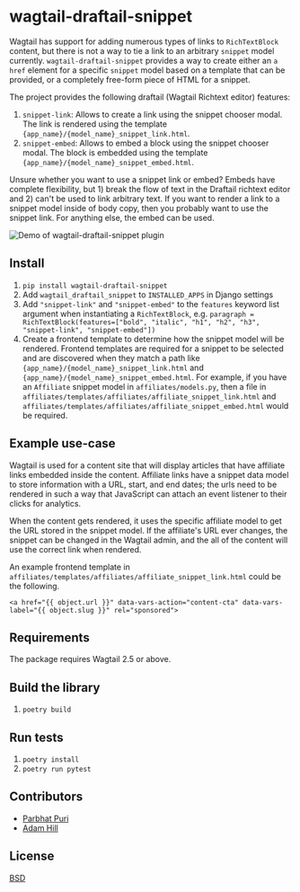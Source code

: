 # wagtail-draftail-snippet

Wagtail has support for adding numerous types of links to `RichTextBlock` content, but there is not a way to tie a link to an arbitrary `snippet` model currently. `wagtail-draftail-snippet` provides a way to create either an `a href` element for a specific `snippet` model based on a template that can be provided, or a completely free-form piece of HTML for a snippet.

The project provides the following draftail (Wagtail Richtext editor) features:

1. `snippet-link`: Allows to create a link using the snippet chooser modal. The link is rendered using the template `{app_name}/{model_name}_snippet_link.html`.
1. `snippet-embed`: Allows to embed a block using the snippet chooser modal. The block is embedded using the template `{app_name}/{model_name}_snippet_embed.html`.

Unsure whether you want to use a snippet link or embed? Embeds have complete flexibility, but 1) break the flow of text in the Draftail richtext editor and 2) can't be used to link arbitrary text. If you want to render a link to a snippet model inside of body copy, then you probably want to use the snippet link. For anything else, the embed can be used.

![Demo of wagtail-draftail-snippet plugin](https://i.imgur.com/pyX25hg.gif)

## Install

1. `pip install wagtail-draftail-snippet`
1. Add `wagtail_draftail_snippet` to `INSTALLED_APPS` in Django settings
1. Add `"snippet-link"` and `"snippet-embed"` to the `features` keyword list argument when instantiating a `RichTextBlock`, e.g. `paragraph = RichTextBlock(features=["bold", "italic", "h1", "h2", "h3", "snippet-link", "snippet-embed"])`
1. Create a frontend template to determine how the snippet model will be rendered. Frontend templates are required for a snippet to  be selected and are discovered when they match a path like `{app_name}/{model_name}_snippet_link.html` and `{app_name}/{model_name}_snippet_embed.html`. For example, if you have an `Affiliate` snippet model in `affiliates/models.py`, then a file in `affiliates/templates/affiliates/affiliate_snippet_link.html` and `affiliates/templates/affiliates/affiliate_snippet_embed.html` would be required.


## Example use-case

Wagtail is used for a content site that will display articles that have affiliate links embedded inside the content. Affiliate links have a snippet data model to store information with a URL, start, and end dates; the urls need to be rendered in such a way that JavaScript can attach an event listener to their clicks for analytics.

When the content gets rendered, it uses the specific affiliate model to get the URL stored in the snippet model. If the affiliate's URL ever changes, the snippet can be changed in the Wagtail admin, and the all of the content will use the correct link when rendered.

An example frontend template in `affiliates/templates/affiliates/affiliate_snippet_link.html` could be the following.
```
<a href="{{ object.url }}" data-vars-action="content-cta" data-vars-label="{{ object.slug }}" rel="sponsored">
```

## Requirements

The package requires Wagtail 2.5 or above.

## Build the library

1. `poetry build`

## Run tests
1. `poetry install`
1. `poetry run pytest`

## Contributors

- [Parbhat Puri](https://github.com/Parbhat)
- [Adam Hill](https://github.com/adamghill/)


## License

[BSD](https://github.com/themotleyfool/wagtail-draftail-snippet/blob/master/LICENSE)
